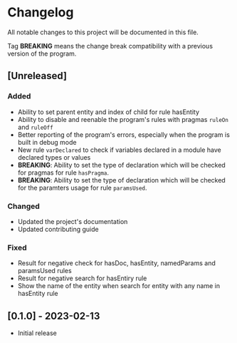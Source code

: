 # Changelog
All notable changes to this project will be documented in this file.

Tag **BREAKING** means the change break compatibility with a previous version
of the program.

## [Unreleased]

### Added
- Ability to set parent entity and index of child for rule hasEntity
- Ability to disable and reenable the program's rules with pragmas `ruleOn`
  and `ruleOff`
- Better reporting of the program's errors, especially when the program is
  built in debug mode
- New rule `varDeclared` to check if variables declared in a module have
  declared types or values
- **BREAKING**: Ability to set the type of declaration which will be checked
  for pragmas for rule `hasPragma`.
- **BREAKING**: Ability to set the type of declaration which will be checked
  for the paramters usage for rule `paramsUsed`.

### Changed
- Updated the project's documentation
- Updated contributing guide

### Fixed
- Result for negative check for hasDoc, hasEntity, namedParams and paramsUsed
  rules
- Result for negative search for hasEntiry rule
- Show the name of the entity when search for entity with any name in hasEntity
  rule

## [0.1.0] - 2023-02-13
- Initial release
